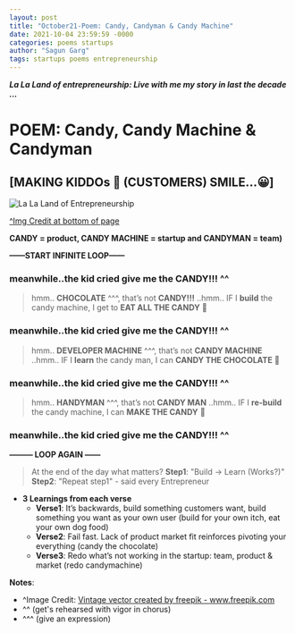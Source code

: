 ```yaml
---
layout: post
title: "October21-Poem: Candy, Candyman & Candy Machine"
date: 2021-10-04 23:59:59 -0000
categories: poems startups
author: "Sagun Garg"
tags: startups poems entrepreneurship
---
```


***La La Land of entrepreneurship: Live with me my story in last the decade ...***

# POEM: Candy, Candy Machine & Candyman 

## [MAKING KIDDOs 👶 (CUSTOMERS) SMILE…😀]

![La La Land of Entrepreneurship](https://sagungarg.com/assets/img/candy-man.png) 

<u>^Img Credit at bottom of page</u>

**CANDY = product, CANDY MACHINE = startup and CANDYMAN = team)** 

**——START INFINITE LOOP——**

### meanwhile..the kid cried give me the **CANDY!!!** ^^

> hmm.. **CHOCOLATE** ^^^, that’s not **CANDY!!!** ..hmm..
  IF I **build** the candy machine, I get to **EAT ALL THE CANDY** 🤩

### meanwhile..the kid cried give me the **CANDY!!!** ^^

> hmm.. **DEVELOPER MACHINE** ^^^, that’s not **CANDY MACHINE** ..hmm..
  IF I **learn** the candy man, I can **CANDY THE CHOCOLATE** 🤩

### meanwhile..the kid  cried give me the **CANDY!!!** ^^

> hmm.. **HANDYMAN** ^^^, that’s not **CANDY MAN** ..hmm.. 
  IF I **re-build** the candy machine, I can **MAKE THE CANDY** 🤩

### meanwhile..the kid  cried give me the **CANDY!!!** ^^

**———  LOOP AGAIN ——**


> At the end of the day what matters? **Step1**: "Build -> Learn (Works?)" **Step2**: "Repeat step1" - said every Entrepreneur
 
- **3 Learnings from each verse**
  - **Verse1**: It’s backwards, build something customers want, build something you want as your own user (build for your own itch, eat your own dog food)
  - **Verse2**: Fail fast. Lack of product market fit reinforces pivoting your everything (candy the chocolate)
  - **Verse3**: Redo what’s not working in the startup: team, product & market (redo candymachine)

**Notes**:
- ^Image Credit: <a href='https://www.freepik.com/vectors/vintage'>Vintage vector created by freepik - www.freepik.com</a>
- ^^ (get's rehearsed with vigor in chorus)
- ^^^ (give an expression)

